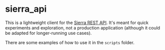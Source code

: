 # sierra_api

This is a lightweight client for the [Sierra REST API][sierra_api].
It's meant for quick experiments and exploration, not a production application (although it could be adapted for longer-running use cases).

There are some examples of how to use it in the `scripts` folder.

[sierra_api]: https://techdocs.iii.com/sierraapi/Content/interactive.htm
